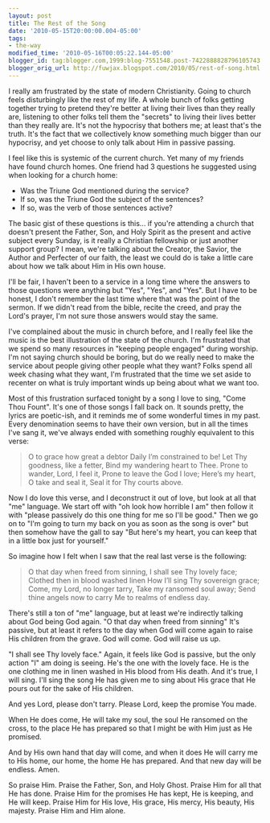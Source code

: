 ```yaml
---
layout: post
title: The Rest of the Song
date: '2010-05-15T20:00:00.004-05:00'
tags:
- the-way
modified_time: '2010-05-16T00:05:22.144-05:00'
blogger_id: tag:blogger.com,1999:blog-7551548.post-7422888828796105743
blogger_orig_url: http://fuwjax.blogspot.com/2010/05/rest-of-song.html
---
```


I really am frustrated by the state of modern Christianity. Going to church feels disturbingly like the rest of my life. A whole bunch of folks getting together trying to pretend they're better at living their lives than they really are, listening to other folks tell them the "secrets" to living their lives better than they really are. It's not the hypocrisy that bothers me; at least that's the truth. It's the fact that we collectively know something much bigger than our hypocrisy, and yet choose to only talk about Him in passive passing.

I feel like this is systemic of the current church. Yet many of my friends have found church homes. One friend had 3 questions he suggested using when looking for a church home:

* Was the Triune God mentioned during the service?
* If so, was the Triune God the subject of the sentences?
* If so, was the verb of those sentences active?

The basic gist of these questions is this... if you're attending a church that doesn't present the Father, Son, and Holy Spirit as the present and active subject every Sunday, is it really a Christian fellowship or just another support group? I mean, we're talking about the Creator, the Savior, the Author and Perfecter of our faith, the least we could do is take a little care about how we talk about Him in His own house.

I'll be fair, I haven't been to a service in a long time where the answers to those questions were anything but "Yes", "Yes", and "Yes". But I have to be honest, I don't remember the last time where that was the point of the sermon. If we didn't read from the bible, recite the creed, and pray the Lord's prayer, I'm not sure those answers would stay the same.

I've complained about the music in church before, and I really feel like the music is the best illustration of the state of the church. I'm frustrated that we spend so many resources in "keeping people engaged" during worship. I'm not saying church should be boring, but do we really need to make the service about people giving other people what they want? Folks spend all week chasing what they want, I'm frustrated that the time we set aside to recenter on what is truly important winds up being about what we want too.

Most of this frustration surfaced tonight by a song I love to sing, "Come Thou Fount". It's one of those songs I fall back on. It sounds pretty, the lyrics are poetic-ish, and it reminds me of some wonderful times in my past. Every denomination seems to have their own version, but in all the times I've sang it, we've always ended with something roughly equivalent to this verse:

> O to grace how great a debtor
Daily I’m constrained to be!
Let Thy goodness, like a fetter,
Bind my wandering heart to Thee.
Prone to wander, Lord, I feel it,
Prone to leave the God I love;
Here’s my heart, O take and seal it,
Seal it for Thy courts above.

Now I do love this verse, and I deconstruct it out of love, but look at all that "me" language. We start off with "oh look how horrible I am" then follow it with "please passively do this one thing for me so I'll be good." Then we go on to "I'm going to turn my back on you as soon as the song is over" but then somehow have the gall to say "But here's my heart, you can keep that in a little box just for yourself."

So imagine how I felt when I saw that the real last verse is the following:

> O that day when freed from sinning,
I shall see Thy lovely face;
Clothed then in blood washed linen
How I’ll sing Thy sovereign grace;
Come, my Lord, no longer tarry,
Take my ransomed soul away;
Send thine angels now to carry
Me to realms of endless day.

There's still a ton of "me" language, but at least we're indirectly talking about God being God again. "O that day when freed from sinning" It's passive, but at least it refers to the day when God will come again to raise His children from the grave. God will come. God will raise us up. 

"I shall see Thy lovely face." Again, it feels like God is passive, but the only action "I" am doing is seeing. He's the one with the lovely face. He is the one clothing me in linen washed in His blood from His death. And it's true, I will sing. I'll sing the song He has given me to sing about His grace that He pours out for the sake of His children.

And yes Lord, please don't tarry. Please Lord, keep the promise You made.

When He does come, He will take my soul, the soul He ransomed on the cross, to the place He has prepared so that I might be with Him just as He promised.

And by His own hand that day will come, and when it does He will carry me to His home, our home, the home He has prepared. And that new day will be endless. Amen.

So praise Him. Praise the Father, Son, and Holy Ghost. Praise Him for all that He has done. Praise Him for the promises He has kept, He is keeping, and He will keep. Praise Him for His love, His grace, His mercy, His beauty, His majesty. Praise Him and Him alone.

